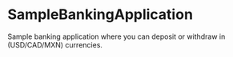 # SampleBankingApplication
Sample banking application where you can deposit or withdraw in (USD/CAD/MXN) currencies. 
